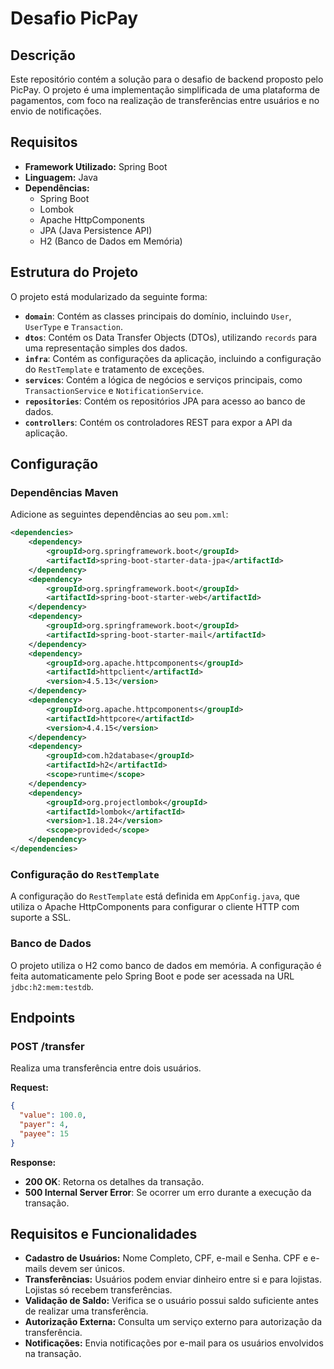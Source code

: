 
# Desafio PicPay

## Descrição

Este repositório contém a solução para o desafio de backend proposto pelo PicPay. O projeto é uma implementação simplificada de uma plataforma de pagamentos, com foco na realização de transferências entre usuários e no envio de notificações.

## Requisitos

- **Framework Utilizado:** Spring Boot
- **Linguagem:** Java
- **Dependências:**
  - Spring Boot
  - Lombok
  - Apache HttpComponents
  - JPA (Java Persistence API)
  - H2 (Banco de Dados em Memória)

## Estrutura do Projeto

O projeto está modularizado da seguinte forma:

- **`domain`**: Contém as classes principais do domínio, incluindo `User`, `UserType` e `Transaction`.
- **`dtos`**: Contém os Data Transfer Objects (DTOs), utilizando `records` para uma representação simples dos dados.
- **`infra`**: Contém as configurações da aplicação, incluindo a configuração do `RestTemplate` e tratamento de exceções.
- **`services`**: Contém a lógica de negócios e serviços principais, como `TransactionService` e `NotificationService`.
- **`repositories`**: Contém os repositórios JPA para acesso ao banco de dados.
- **`controllers`**: Contém os controladores REST para expor a API da aplicação.

## Configuração

### Dependências Maven

Adicione as seguintes dependências ao seu `pom.xml`:

```xml
<dependencies>
    <dependency>
        <groupId>org.springframework.boot</groupId>
        <artifactId>spring-boot-starter-data-jpa</artifactId>
    </dependency>
    <dependency>
        <groupId>org.springframework.boot</groupId>
        <artifactId>spring-boot-starter-web</artifactId>
    </dependency>
    <dependency>
        <groupId>org.springframework.boot</groupId>
        <artifactId>spring-boot-starter-mail</artifactId>
    </dependency>
    <dependency>
        <groupId>org.apache.httpcomponents</groupId>
        <artifactId>httpclient</artifactId>
        <version>4.5.13</version>
    </dependency>
    <dependency>
        <groupId>org.apache.httpcomponents</groupId>
        <artifactId>httpcore</artifactId>
        <version>4.4.15</version>
    </dependency>
    <dependency>
        <groupId>com.h2database</groupId>
        <artifactId>h2</artifactId>
        <scope>runtime</scope>
    </dependency>
    <dependency>
        <groupId>org.projectlombok</groupId>
        <artifactId>lombok</artifactId>
        <version>1.18.24</version>
        <scope>provided</scope>
    </dependency>
</dependencies>
```

### Configuração do `RestTemplate`

A configuração do `RestTemplate` está definida em `AppConfig.java`, que utiliza o Apache HttpComponents para configurar o cliente HTTP com suporte a SSL.

### Banco de Dados

O projeto utiliza o H2 como banco de dados em memória. A configuração é feita automaticamente pelo Spring Boot e pode ser acessada na URL `jdbc:h2:mem:testdb`.

## Endpoints

### POST /transfer

Realiza uma transferência entre dois usuários.

**Request:**

```json
{
  "value": 100.0,
  "payer": 4,
  "payee": 15
}
```

**Response:**

- **200 OK**: Retorna os detalhes da transação.
- **500 Internal Server Error**: Se ocorrer um erro durante a execução da transação.

## Requisitos e Funcionalidades

- **Cadastro de Usuários:** Nome Completo, CPF, e-mail e Senha. CPF e e-mails devem ser únicos.
- **Transferências:** Usuários podem enviar dinheiro entre si e para lojistas. Lojistas só recebem transferências.
- **Validação de Saldo:** Verifica se o usuário possui saldo suficiente antes de realizar uma transferência.
- **Autorização Externa:** Consulta um serviço externo para autorização da transferência.
- **Notificações:** Envia notificações por e-mail para os usuários envolvidos na transação.



